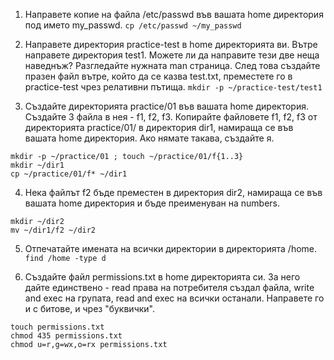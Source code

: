 1. Направете копие на файла /etc/passwd във вашата home директория под името my_passwd.
```cp /etc/passwd ~/my_passwd```

2. Направете директория practice-test в home директорията ви. Вътре направете директория test1. Можете ли да направите тези две неща наведнъж? Разгледайте нужната man страница. След това създайте празен файл вътре, който да се казва test.txt, преместете го в practice-test чрез релативни пътища.
```mkdir -p ~/practice-test/test1```

3. Създайте директорията practice/01 във вашата home директория.
Създайте 3 файла в нея - f1, f2, f3.
Копирайте файловете f1, f2, f3 от директорията practice/01/ в директория dir1, намираща се във вашата home директория. Ако нямате такава, създайте я.
```
mkdir -p ~/practice/01 ; touch ~/practice/01/f{1..3}
mkdir ~/dir1
cp ~/practice/01/f* ~/dir1
```

4. Нека файлът f2 бъде преместен в директория dir2, намираща се във вашата home директория и бъде преименуван на numbers.
```
mkdir ~/dir2
mv ~/dir1/f2 ~/dir2
```

5. Отпечатайте имената на всички директории в директорията /home.
```find /home -type d```

6. Създайте файл permissions.txt в home директорията си. За него дайте единствено - read права на потребителя създал файла, write and exec на групата, read and exec на всички останали. Направете го и с битове, и чрез "буквички".
```
touch permissions.txt
chmod 435 permissions.txt
chmod u=r,g=wx,o=rx permissions.txt
```

